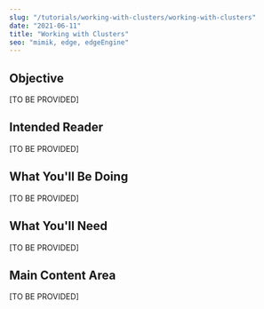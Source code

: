```yaml
---
slug: "/tutorials/working-with-clusters/working-with-clusters"
date: "2021-06-11"
title: "Working with Clusters"
seo: "mimik, edge, edgeEngine"
---
```


## Objective

[TO BE PROVIDED]

## Intended Reader

[TO BE PROVIDED]

## What You'll Be Doing

[TO BE PROVIDED]

## What You'll Need

[TO BE PROVIDED]

## Main Content Area

[TO BE PROVIDED]